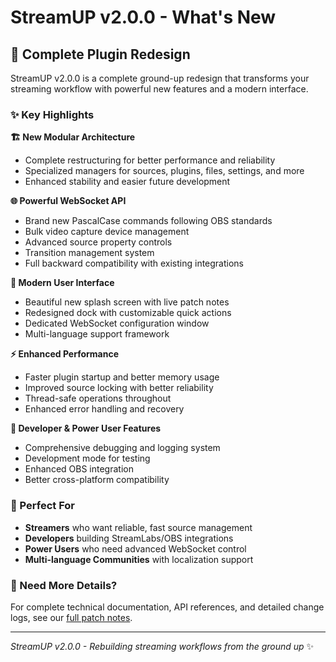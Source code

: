 # StreamUP v2.0.0 - What's New

## 🚀 Complete Plugin Redesign

StreamUP v2.0.0 is a complete ground-up redesign that transforms your streaming workflow with powerful new features and a modern interface.

### ✨ Key Highlights

**🏗️ New Modular Architecture**
- Complete restructuring for better performance and reliability
- Specialized managers for sources, plugins, files, settings, and more
- Enhanced stability and easier future development

**🌐 Powerful WebSocket API**
- Brand new PascalCase commands following OBS standards
- Bulk video capture device management 
- Advanced source property controls
- Transition management system
- Full backward compatibility with existing integrations

**🎨 Modern User Interface**
- Beautiful new splash screen with live patch notes
- Redesigned dock with customizable quick actions
- Dedicated WebSocket configuration window
- Multi-language support framework

**⚡ Enhanced Performance**
- Faster plugin startup and better memory usage
- Improved source locking with better reliability
- Thread-safe operations throughout
- Enhanced error handling and recovery

**🔧 Developer & Power User Features**
- Comprehensive debugging and logging system
- Development mode for testing
- Enhanced OBS integration
- Better cross-platform compatibility

### 🎯 Perfect For

- **Streamers** who want reliable, fast source management
- **Developers** building StreamLabs/OBS integrations
- **Power Users** who need advanced WebSocket control
- **Multi-language Communities** with localization support

### 📖 Need More Details?

For complete technical documentation, API references, and detailed change logs, see our [full patch notes](patch-notes.md).

---

*StreamUP v2.0.0 - Rebuilding streaming workflows from the ground up* ✨